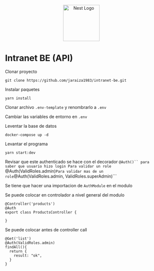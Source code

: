 <p align="center">
  <a href="http://nestjs.com/" target="blank"><img src="https://nestjs.com/img/logo-small.svg" width="120" alt="Nest Logo" /></a>
</p>

# Intranet BE (API)

Clonar proyecto
```
git clone https://github.com/jaraiza1983/intranet-be.git
```

Instalar paquetes
```
yarn install
```

Clonar archivo ```.env-template``` y renombrarlo a ```.env``` 

Cambiar las variables de entorno en ```.env```

Leventar la base de datos
```
docker-compose up -d
```

Levantar el programa 
```
yarn start:dev
```

Revisar que este authenticado se hace con el decorador ```@Auth()`` para saber que usuario hizo login
Para validar un role ```@Auth(ValidRoles.admin)```
Para validar mas de un role ```@Auth(ValidRoles.admin, ValidRoles.superAdmin)```

Se tiene que hacer una importacion de ```AuthModule``` en el modulo

Se puede colocar en controlador a nivel general del modulo
```
@Controller('products')
@Auth
export class ProductsController {

}
```

Se puede colocar antes de controller call 
```
@Get('list')
@Auth(ValidRoles.admin)
findAll(){
  return {
    result: "ok",
  }
}
```

